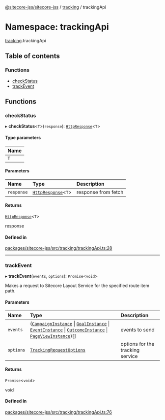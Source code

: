 [@sitecore-jss/sitecore-jss](../README.md) / [tracking](tracking.md) / trackingApi

# Namespace: trackingApi

[tracking](tracking.md).trackingApi

## Table of contents

### Functions

- [checkStatus](tracking.trackingApi.md#checkstatus)
- [trackEvent](tracking.trackingApi.md#trackevent)

## Functions

### checkStatus

▸ **checkStatus**\<`T`\>(`response`): [`HttpResponse`](../interfaces/index.HttpResponse.md)\<`T`\>

#### Type parameters

| Name |
| :------ |
| `T` |

#### Parameters

| Name | Type | Description |
| :------ | :------ | :------ |
| `response` | [`HttpResponse`](../interfaces/index.HttpResponse.md)\<`T`\> | response from fetch |

#### Returns

[`HttpResponse`](../interfaces/index.HttpResponse.md)\<`T`\>

response

#### Defined in

[packages/sitecore-jss/src/tracking/trackingApi.ts:28](https://github.com/Sitecore/jss/blob/121d7f33b/packages/sitecore-jss/src/tracking/trackingApi.ts#L28)

___

### trackEvent

▸ **trackEvent**(`events`, `options`): `Promise`\<`void`\>

Makes a request to Sitecore Layout Service for the specified route item path.

#### Parameters

| Name | Type | Description |
| :------ | :------ | :------ |
| `events` | ([`CampaignInstance`](../interfaces/tracking.CampaignInstance.md) \| [`GoalInstance`](../interfaces/tracking.GoalInstance.md) \| [`EventInstance`](../interfaces/tracking.EventInstance.md) \| [`OutcomeInstance`](../interfaces/tracking.OutcomeInstance.md) \| [`PageViewInstance`](../interfaces/tracking.PageViewInstance.md))[] | events to send |
| `options` | [`TrackingRequestOptions`](../interfaces/tracking.TrackingRequestOptions.md) | options for the tracking service |

#### Returns

`Promise`\<`void`\>

void

#### Defined in

[packages/sitecore-jss/src/tracking/trackingApi.ts:76](https://github.com/Sitecore/jss/blob/121d7f33b/packages/sitecore-jss/src/tracking/trackingApi.ts#L76)
